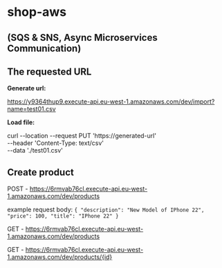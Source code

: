 # shop-aws

## (SQS & SNS, Async Microservices Communication)

## The requested URL
**Generate url:**

https://y9364thup9.execute-api.eu-west-1.amazonaws.com/dev/import?name=test01.csv

**Load file:**

curl --location --request PUT 'https://generated-url' \
--header 'Content-Type: text/csv' \
--data './test01.csv'


## Create product

  POST - https://6rmvab76cl.execute-api.eu-west-1.amazonaws.com/dev/products

  example request body:
  `
  {
    "description": "New Model of IPhone 22",
    "price": 100,
    "title": "IPhone 22"
  }
  `



  GET - https://6rmvab76cl.execute-api.eu-west-1.amazonaws.com/dev/products

  GET - https://6rmvab76cl.execute-api.eu-west-1.amazonaws.com/dev/products/{id}
  